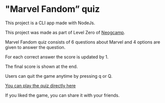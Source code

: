 # "Marvel Fandom” quiz

This project is a CLI app made with NodeJs. 

This project was made as part of Level Zero of [Neogcamp](www.neog.camp).

Marvel Fandom quiz consists of 6 questions about Marvel and 4 options are given to answer the question. 

For each correct answer the score is updated by 1. 

The final score is shown at the end. 

Users can quit the game anytime by pressing q or Q. 

[You can play the quiz directly here](https://replit.com/@SwapnilBawane/Marvel-Fandom-Quizz-Chalk-version?embed=1&output=1)

If you liked the game, you can share it with your friends. 

